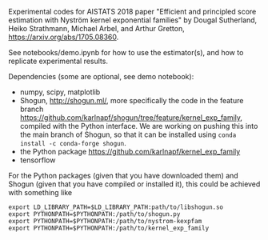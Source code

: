 Experimental codes for AISTATS 2018 paper "Efficient and principled score estimation with Nyström kernel exponential families" by Dougal Sutherland, Heiko Strathmann, Michael Arbel, and Arthur Gretton, https://arxiv.org/abs/1705.08360.

See notebooks/demo.ipynb for how to use the estimator(s), and how to replicate experimental results.

Dependencies (some are optional, see demo notebook):
* numpy, scipy, matplotlib
* Shogun, http://shogun.ml/, more specifically the code in the feature branch https://github.com/karlnapf/shogun/tree/feature/kernel_exp_family, compiled with the Python interface. We are working on pushing this into the main branch of Shogun, so that it can be installed using `conda install -c conda-forge shogun`.
* the Python package https://github.com/karlnapf/kernel_exp_family
* tensorflow

For the Python packages (given that you have downloaded them) and Shogun (given that you have compiled or installed it), this could be achieved with something like

```
export LD_LIBRARY_PATH=$LD_LIBRARY_PATH:path/to/libshogun.so
export PYTHONPATH=$PYTHONPATH:/path/to/shogun.py
export PYTHONPATH=$PYTHONPATH:/path/to/nystrom-kexpfam
export PYTHONPATH=$PYTHONPATH:/path/to/kernel_exp_family
```
